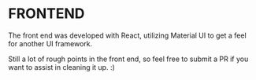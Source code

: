 # FRONTEND
The front end was developed with React, utilizing Material UI to get a feel for another UI framework.

Still a lot of rough points in the front end, so feel free to submit a PR if you want to assist in cleaning it up. :)